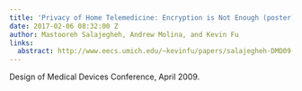 ```yaml
---
title: 'Privacy of Home Telemedicine: Encryption is Not Enough (poster)'
date: 2017-02-06 08:32:00 Z
author: Mastooreh Salajegheh, Andrew Molina, and Kevin Fu
links:
  abstract: http://www.eecs.umich.edu/~kevinfu/papers/salajegheh-DMD09-abstract.pdf
---
```


Design of Medical Devices Conference, April 2009.